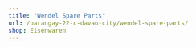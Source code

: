```yaml
---
title: "Wendel Spare Parts"
url: /barangay-22-c-davao-city/wendel-spare-parts/
shop: Eisenwaren
---
```

